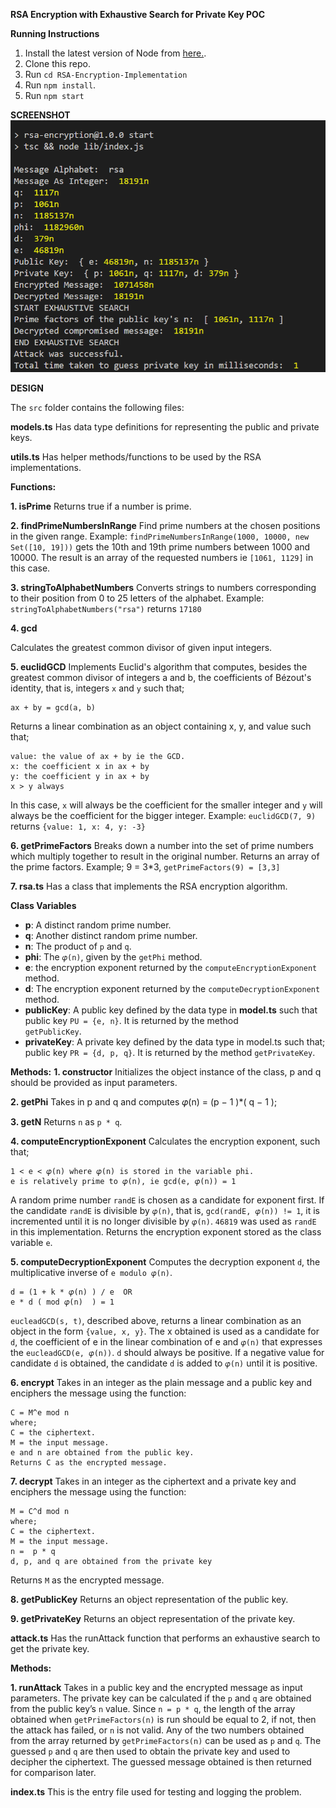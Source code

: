 **RSA Encryption with Exhaustive Search for Private Key POC**

**Running Instructions**

 1. Install the latest version of Node from [here.](https://nodejs.dev/download/).
 2. Clone this repo.
 3. Run `cd RSA-Encryption-Implementation`
 4. Run `npm install`.
 5. Run `npm start`

**SCREENSHOT**
**![](https://github.com/au6rey/RSA-Encryption-Implementation/blob/main/screenshot/result.png?raw=true)**

**DESIGN**

The `src` folder contains the following files:

**models.ts**
Has data type definitions for representing the public and private keys.

**utils.ts**
Has helper methods/functions to be used by the RSA implementations.

**Functions:**

 **1. isPrime**
Returns true if a number is prime.

 **2. findPrimeNumbersInRange**
Find prime numbers at the chosen positions in the given range.
Example: `findPrimeNumbersInRange(1000, 10000, new Set([10, 19]))` gets the 10th and 19th prime numbers between 1000 and 10000. The result is an array of the requested numbers ie `[1061, 1129]` in this case.

 **3. stringToAlphabetNumbers**
Converts strings to numbers corresponding to their position from 0 to 25 letters of the alphabet.
Example: `stringToAlphabetNumbers("rsa")` returns `17180`

 **4. gcd**

Calculates the greatest common divisor of given input integers.

 **5. euclidGCD**
Implements Euclid's algorithm that computes, besides the greatest common divisor of integers a and b, the coefficients of Bézout's identity, that is, integers `x` and `y` such that;
	
	ax + by = gcd(a, b)
	
Returns a linear combination as an object containing x, y, and value such that;
	
	value: the value of ax + by ie the GCD.
	x: the coefficient x in ax + by
	y: the coefficient y in ax + by
	x > y always
	
In this case, `x` will always be the coefficient for the smaller integer and `y` will always be the coefficient for the bigger integer.
Example: `euclidGCD(7, 9)` returns `{value: 1, x: 4, y: -3}`

 **6. getPrimeFactors**
Breaks down a number into the set of prime numbers which multiply together to result in the original number.
Returns an array of the prime factors. 
Example; 9 = 3*3, `getPrimeFactors(9) = [3,3]`

 **7. rsa.ts**
Has a class that implements the RSA encryption algorithm.

**Class Variables**
 - **p**: A distinct random prime number.
 - **q**: Another distinct random prime number.
 - **n**:  The product of `p` and `q`.
 - **phi**: The `𝜑(n)`, given by the `getPhi` method.
 - **e**: the encryption exponent returned by the `computeEncryptionExponent`
   method.
 - **d**: The encryption exponent returned by the `computeDecryptionExponent`
   method. 
 - **publicKey**: A public key defined by the data type in **model.ts**    such
   that public key `PU = {e, n}`. It is returned by the method   
   `getPublicKey`.
 - **privateKey**: A private key defined by the data type in model.ts such
   that; public key `PR = {d, p, q}`. It is returned by the method
   `getPrivateKey`.

**Methods:**
 **1. constructor**
Initializes the object instance of the class, p and q should be provided as input parameters.

 **2. getPhi**
Takes in p and q and computes 𝜑(n) = (p − 1 )*( q − 1 );

 **3. getN**
Returns `n` as `p * q`.

 **4. computeEncryptionExponent**
Calculates the encryption exponent, such that; 

	1 < e < 𝜑(n) where 𝜑(n) is stored in the variable phi.
	e is relatively prime to 𝜑(n), ie gcd(e, 𝜑(n)) = 1
A random prime number `randE` is chosen as a candidate for exponent first. If the candidate `randE` is divisible by `𝜑(n)`, that is, `gcd(randE, 𝜑(n)) != 1`, it is incremented until it is no longer divisible by `𝜑(n)`.
`46819` was used as `randE` in this implementation.
Returns the encryption exponent stored as the class variable `e`.

 **5. computeDecryptionExponent**
Computes the decryption exponent `d`, the multiplicative inverse of `e modulo 𝜑(n)`. 

	d = (1 + k * 𝜑(n) ) / e  OR 
	e * d ( mod 𝜑(n)  ) = 1
`eucleadGCD(s, t)`, described above, returns a linear combination as an object in the form `{value, x, y}`.
The x obtained is used as a candidate for `d`, the coefficient of e in the linear combination of e and `𝜑(n)` that expresses the `eucleadGCD(e, 𝜑(n))`.
`d` should always be positive. If a negative value for candidate `d` is obtained, the candidate `d` is added to `𝜑(n)` until it is positive.

 **6. encrypt**
Takes in an integer as the plain message and a public key and enciphers the message using the function: 

	C = M^e mod n
	where; 
	C = the ciphertext.
	M = the input message.
	e and n are obtained from the public key.
	Returns C as the encrypted message.

 **7. decrypt**
Takes in an integer as the ciphertext and a private key and enciphers the message using the function: 

	M = C^d mod n
	where; 
	C = the ciphertext.
	M = the input message.
	n =  p * q
	d, p, and q are obtained from the private key
Returns `M` as the encrypted message.

 **8. getPublicKey**
Returns an object representation of the public key.

 **9. getPrivateKey**
Returns an object representation of the private key.

**attack.ts**
Has the runAttack function that performs an exhaustive search to get the private key.

**Methods:**

 **1. runAttack**
Takes in a public key and the encrypted message as input parameters.
The private key can be calculated if the `p` and `q` are obtained from the public key’s `n` value.
Since `n = p * q`, the length of the array obtained when `getPrimeFactors(n)` is run should be equal to 2, if not, then the attack has failed, or `n` is not valid.
Any of the two numbers obtained from the array returned by `getPrimeFactors(n)` can be used as `p` and `q`.
The guessed `p` and `q` are then used to obtain the private key and used to decipher the ciphertext.
The guessed message obtained is then returned for comparison later.

**index.ts**
This is the entry file used for testing and logging the problem.
